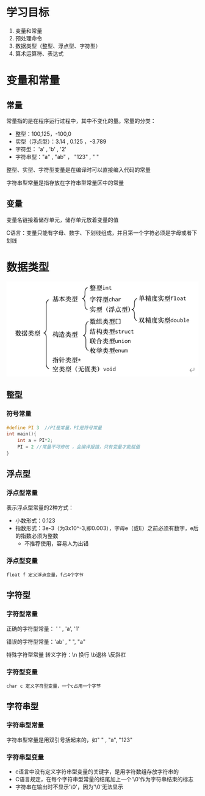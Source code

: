 # 学习目标

1. 变量和常量
2. 预处理命令
3. 数据类型（整型、浮点型、字符型）
4. 算术运算符、表达式

# 变量和常量

## 常量

常量指的是在程序运行过程中，其中不变化的量。常量的分类：

- 整型：100,125，-100,0
- 实型（浮点型）：3.14 , 0.125 ，-3.789
- 字符型： 'a'    ,   'b'  ,   '2'
- 字符串型："a"  ,  "ab"  ， "123"   ,  " "

整型、实型、字符型变量是在编译时可以直接编入代码的常量

字符串型常量是指存放在字符串型常量区中的常量

## 变量

变量名链接着储存单元，储存单元放着变量的值

C语言：变量只能有字母、数字、下划线组成，并且第一个字符必须是字母或者下划线

# 数据类型

![](img/数据类型.png)

## 整型

### 符号常量

```c
#define PI 3  //PI是常量，PI是符号常量
int main(){
	int a = PI*2;
    PI = 2 //常量不可修改 ，会编译报错，只有变量才能赋值
}
```

## 浮点型

### 浮点型常量

表示浮点型常量的2种方式：

- 小数形式：0.123
- 指数形式：3e-3（为3x10^-3,即0.003），字母e（或E）之前必须有数字，e后的指数必须为整数
  - 不推荐使用，容易人为出错

### 浮点型变量

```
float f 定义浮点变量，f占4个字节
```

## 字符型

### 字符型常量

正确的字符型常量： ' '  , 'a',  '1'

错误的字符型常量：'ab' , " ",  "a"

特殊字符型常量   转义字符：\n 换行    \b退格  \\反斜杠

### 字符型变量

```
char c 定义字符型变量，一个c占用一个字节
```

## 字符串型

### 字符串型常量

字符串型常量是用双引号括起来的，如" " , "a", "123"

### 字符串型变量

- c语言中没有定义字符串型变量的关键字，是用字符数组存放字符串的
- C语言规定，在每个字符串型常量的结尾加上一个'\0'作为字符串结束的标志
- 字符串在输出时不显示'\0'，因为'\0'无法显示